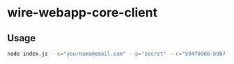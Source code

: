 # wire-webapp-core-client

## Usage

```bash
node index.js --e="yourname@email.com" --p="secret" --c="594f0908-b9b7-40f9-a06a-45612145e64e"
```
